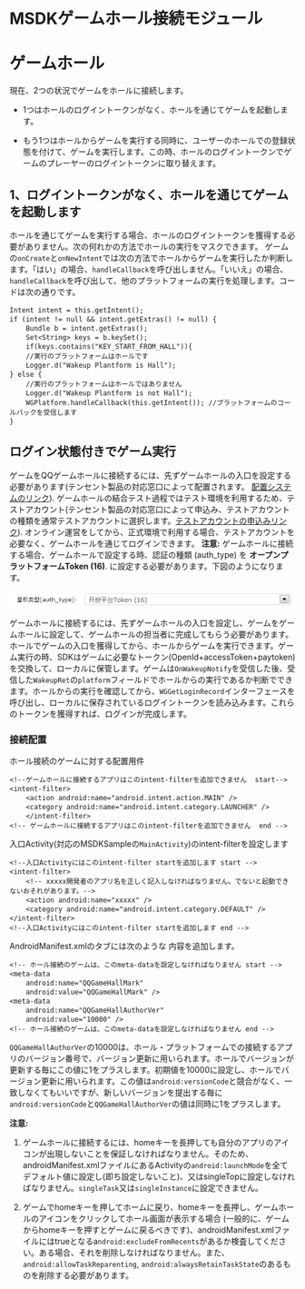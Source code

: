 ﻿MSDKゲームホール接続モジュール
====================

# ゲームホール

現在、2つの状況でゲームをホールに接続します。

- 1つはホールのログイントークンがなく、ホールを通じてゲームを起動します。

- もう1つはホールからゲームを実行する同時に、ユーザーのホールでの登録状態を付けて、ゲームを実行します。この時、ホールのログイントークンでゲームのプレーヤーのログイントークンに取り替えます。

## 1、ログイントークンがなく、ホールを通じてゲームを起動します

ホールを通じてゲームを実行する場合、ホールのログイントークンを獲得する必要がありません。次の何れかの方法でホールの実行をマスクできます。
ゲームの`onCreate`と`onNewIntent`では次の方法でホールからゲームを実行したか判断します。「はい」の場合、`handleCallback`を呼び出しません。「いいえ」の場合、`handleCallback`を呼び出して、他のプラットフォームの実行を処理します。コードは次の通りです。

```
Intent intent = this.getIntent();
if (intent != null && intent.getExtras() != null) {
	Bundle b = intent.getExtras();
	Set<String> keys = b.keySet();
	if(keys.contains("KEY_START_FROM_HALL")){
    //実行のプラットフォームはホールです
	Logger.d("Wakeup Plantform is Hall");
} else {
	//実行のプラットフォームはホールではありません
	Logger.d("Wakeup Plantform is not Hall");
	WGPlatform.handleCallback(this.getIntent()); //プラットフォームのコールバックを受信します
}
```

## ログイン状態付きでゲーム実行

ゲームをQQゲームホールに接続するには、先ずゲームホールの入口を設定する必要があります(テンセント製品の対応窓口によって配置されます。 [配置システムのリンク](http://mqqgameadmin4dev.3gqq.com/web_mqqgame_admin/crud_db_cobra_hall/dbbeans/index.jsp)). 
ゲームホールの結合テスト過程ではテスト環境を利用するため、テストアカウント(テンセント製品の対応窓口によって申込み、テストアカウントの種類を通常テストアカウントに選択します。[テストアカウントの申込みリンク](http://ceshihao.ied.com)). オンライン運営をしてから、正式環境で利用する場合、テストアカウントを必要なく、ゲームホールを通じてログインできます。
**注意:** ゲームホールに接続する場合、ゲームホールで設定する時、認証の種類 (auth_type) を **オープンプラットフォームToken (16)**. に設定する必要があります。下図のようになります。 

![qqgame_1](./qqgame_1.jpg)

ゲームホールに接続するには、先ずゲームホールの入口を設定し、ゲームをゲームホールに設定して、ゲームホールの担当者に完成してもらう必要があります。ホールでゲームの入口を獲得してから、ホールからゲームを実行できます。ゲーム実行の時、SDKはゲームに必要なトークン(OpenId+accessToken+paytoken)を交換して、ローカルに保管します。ゲームは`OnWakeupNotify`を受信した後、受信した`WakeupRet`の`platform`フィールドでホールからの実行であるか判断でできます。ホールからの実行を確認してから、`WGGetLoginRecord`インターフェースを呼び出し、ローカルに保存されているログイントークンを読み込みます。これらのトークンを獲得すれば、ログインが完成します。

### 接続配置

ホール接続のゲームに対する配置用件

```
<!--ゲームホールに接続するアプリはこのintent-filterを追加できません  start-->
<intent-filter>
	<action android:name="android.intent.action.MAIN" />
	<category android:name="android.intent.category.LAUNCHER" />
	</intent-filter>
<!-- ゲームホールに接続するアプリはこのintent-filterを追加できません  end -->

```

入口Activity(対応のMSDKSampleの`MainActivity`)のintent-filterを設定します

```
<!--入口Activityにはこのintent-filter startを追加します start -->
<intent-filter>
	<!-- xxxxx開発者のアプリ名を正しく記入しなければなりません。でないと起動できないおそれがあります。-->
    <action android:name="xxxxx" /> 
    <category android:name="android.intent.category.DEFAULT" />
</intent-filter>
<!--入口Activityにはこのintent-filter startを追加します end -->
```

AndroidManifest.xmlの<application>タブには次のような 内容を追加します。

```
<!-- ホール接続のゲームは、このmeta-dataを設定しなければなりません start -->
<meta-data
    android:name="QQGameHallMark"
    android:value="QQGameHallMark" />
<meta-data
    android:name="QQGameHallAuthorVer"
	android:value="10000" />
<!-- ホール接続のゲームは、このmeta-dataを設定しなければなりません end -->
```

`QQGameHallAuthorVer`の10000は、ホール・プラットフォームでの接続するアプリのバージョン番号で、バージョン更新に用いられます。ホールでバージョンが更新する毎にこの値に1をプラスします。初期値を10000に設定し、ホールでバージョン更新に用いられます。この値は`android:versionCode`と競合がなく、一致しなくてもいいですが、新しいバージョンを提出する毎に`android:versionCode`と`QQGameHallAuthorVer`の値は同時に1をプラスします。

**注意:** 

1. ゲームホールに接続するには、homeキーを長押しても自分のアプリのアイコンが出現しないことを保証しなければなりません。そのため、androidManifest.xmlファイルにあるActivityの`android:launchMode`を全てデフォルト値に設定し(即ち設定しないこと)、又はsingleTopに設定しなければなりません。`singleTask`又は`singleInstance`に設定できません。

2. ゲームでhomeキーを押してホームに戻り、homeキーを長押し、ゲームホールのアイコンをクリックしてホール画面が表示する場合 (一般的に、ゲームからhomeキーを押すとゲームに戻るべきです)、androidManifest.xmlファイルにはtrueとなるa`ndroid:excludeFromRecents`があるか検査してください。ある場合、それを削除しなければなりません。また、`android:allowTaskReparenting`, `android:alwaysRetainTaskState`のあるものを削除する必要があります。 


